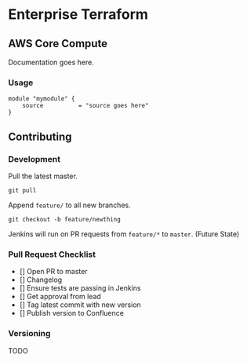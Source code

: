 # Enterprise Terraform 
## AWS Core Compute

Documentation goes here.

### Usage

```
module "mymodule" {
    source          = "source goes here"
}
```

## Contributing

### Development

Pull the latest master.

```git pull```

Append ``feature/`` to all new branches.

```git checkout -b feature/newthing```

Jenkins will run on PR requests from ``feature/*`` to ``master``. (Future State)

### Pull Request Checklist

- [] Open PR to master
- [] Changelog
- [] Ensure tests are passing in Jenkins
- [] Get approval from lead
- [] Tag latest commit with new version
- [] Publish version to Confluence

### Versioning

TODO
